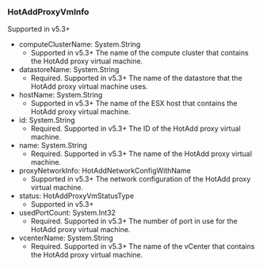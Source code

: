 ### HotAddProxyVmInfo
Supported in v5.3+

- computeClusterName: System.String
  - Supported in v5.3+
  The name of the compute cluster that contains the HotAdd proxy virtual machine.
- datastoreName: System.String
  - Required. Supported in v5.3+
  The name of the datastore that the HotAdd proxy virtual machine uses.
- hostName: System.String
  - Supported in v5.3+
  The name of the ESX host that contains the HotAdd proxy virtual machine.
- id: System.String
  - Required. Supported in v5.3+
  The ID of the HotAdd proxy virtual machine.
- name: System.String
  - Required. Supported in v5.3+
  The name of the HotAdd proxy virtual machine.
- proxyNetworkInfo: HotAddNetworkConfigWithName
  - Supported in v5.3+
  The network configuration of the HotAdd proxy virtual machine.
- status: HotAddProxyVmStatusType
  - Supported in v5.3+
- usedPortCount: System.Int32
  - Required. Supported in v5.3+
  The number of port in use for the HotAdd proxy virtual machine.
- vcenterName: System.String
  - Required. Supported in v5.3+
  The name of the vCenter that contains the HotAdd proxy virtual machine.
